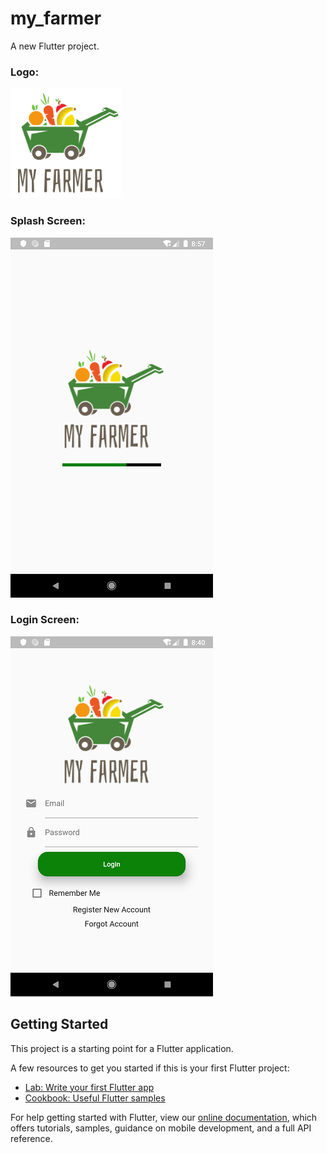 # my_farmer

A new Flutter project.

### Logo:
![](https://github.com/SINHUI/254716-STIW2044-LAB2/blob/master/interface/splash.png)

### Splash Screen:

![](https://github.com/SINHUI/254716-STIW2044-LAB2/blob/master/interface/splashScreen.png)

### Login Screen: 

![](https://github.com/SINHUI/254716-STIW2044-LAB2/blob/master/interface/loginScreen.png)


## Getting Started

This project is a starting point for a Flutter application.

A few resources to get you started if this is your first Flutter project:

- [Lab: Write your first Flutter app](https://flutter.dev/docs/get-started/codelab)
- [Cookbook: Useful Flutter samples](https://flutter.dev/docs/cookbook)

For help getting started with Flutter, view our
[online documentation](https://flutter.dev/docs), which offers tutorials,
samples, guidance on mobile development, and a full API reference.
